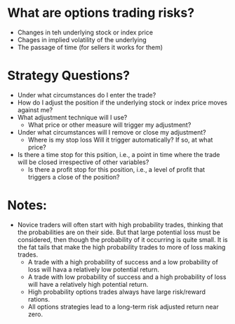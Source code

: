 # What are options trading risks?
- Changes in teh underlying stock or index price
- Chages in implied volatility of the underlying
- The passage of time (for sellers it works for them)

# Strategy Questions?
- Under what circumstances do I enter the trade?
- How do I adjust the position if the underlying stock or index price moves against me?
- What adjustment technique will I use?
    - What price or other measure will trigger my adjustment?
- Under what circumstances will I remove or close my adjustment?
    - Where is my stop loss Will it trigger automatically? If so, at what price?
- Is there a time stop for this psition, i.e., a point in time where the trade will be closed irrespective of other variables?
    - Is there a profit stop for this position, i.e., a level of profit that triggers a close of the position?
  
# Notes:
- Novice traders will often start with high probability trades, thinking that the probabilities are on their side. But that large potential loss must be considered, then though the probability of it occurring is quite small. It is the fat tails that make the high probability trades to more of loss making trades.
  - A trade with a high probability of success and a low probability of loss will hava a relatively low potential return.
  - A trade with low probability of success and a high probability of loss will have a relatively high potential return.
  - High probability options trades always have large risk/reward rations.
  - All options strategies lead to a long-term risk adjusted return near zero.